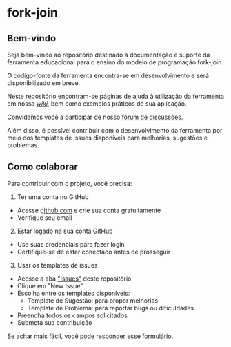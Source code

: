 # fork-join

## Bem-vindo

Seja bem-vindo ao repositório destinado à documentação e suporte da ferramenta educacional para o ensino do modelo de programação fork-join.

O código-fonte da ferramenta encontra-se em desenvolvimento e será disponibilizado em breve.

Neste repositório encontram-se páginas de ajuda à utilização da ferramenta em nossa [_wiki_](https://github.com/lucasmarcos/ferramenta-fork-join/wiki), bem como exemplos práticos de sua aplicação.


Convidamos você a participar de nosso [fórum de discussões](https://github.com/lucasmarcos/ferramenta-fork-join/discussions).

Além disso, é possível contribuir com o desenvolvimento da ferramenta por meio dos templates de issues disponíveis para melhorias, sugestões e problemas.

## Como colaborar

Para contribuir com o projeto, você precisa:

1. Ter uma conta no GitHub
  - Acesse [github.com](https://github.com) e crie sua conta gratuitamente
  - Verifique seu email

2. Estar logado na sua conta GitHub
  - Use suas credenciais para fazer login
  - Certifique-se de estar conectado antes de prosseguir

3. Usar os templates de issues
  - Acesse a aba ["Issues"](https://github.com/lucasmarcos/ferramenta-fork-join/issues) deste repositório
  - Clique em "New Issue"
  - Escolha entre os templates disponíveis:
    - Template de Sugestão: para propor melhorias
    - Template de Problema: para reportar bugs ou dificuldades
  - Preencha todos os campos solicitados
  - Submeta sua contribuição

Se achar mais fácil, você pode responder esse [formulário](https://forms.gle/3KxN6ryCwAkZx4Kp9).
